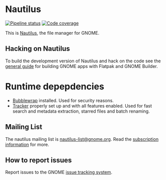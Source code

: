 # Nautilus
[![Pipeline status](https://gitlab.gnome.org/GNOME/nautilus/badges/master/build.svg)](https://gitlab.gnome.org/GNOME/nautilus/commits/master)
[![Code coverage](https://gitlab.gnome.org/GNOME/nautilus/badges/master/coverage.svg)](https://gitlab.gnome.org/GNOME/nautilus/commits/master)



This is [Nautilus](https://wiki.gnome.org/Apps/Nautilus), the file manager for
GNOME.

## Hacking on Nautilus

To build the development version of Nautilus and hack on the code
see the [general guide](https://wiki.gnome.org/Newcomers/BuildProject)
for building GNOME apps with Flatpak and GNOME Builder.

# Runtime depepdencies
- [Bubblewrap](https://github.com/projectatomic/bubblewrap) installed. Used for security reasons.
- [Tracker](https://gitlab.gnome.org/GNOME/tracker) properly set up and with all features enabled. Used for fast search and metadata extraction, starred files and batch renaming.

## Mailing List

The nautilus mailing list is nautilus-list@gnome.org. Read the [subscription
information](https://mail.gnome.org/mailman/listinfo/nautilus-list) for more.

## How to report issues

Report issues to the GNOME [issue tracking system](https://gitlab.gnome.org/GNOME/nautilus/issues).
